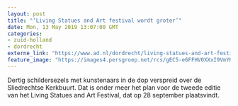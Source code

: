 ```yaml
---
layout: post
title: "‘Living Statues and Art festival wordt groter’"
date: Mon, 13 May 2019 13:07:00 GMT
categories: 
- zuid-holland 
- dordrecht 
externe_link: "https://www.ad.nl/dordrecht/living-statues-and-art-festival-wordt-groter~abbc7e16/"
feature_image: "https://images4.persgroep.net/rcs/gEC5-e6FFHV0XXxI9VmYK37FtZQ/diocontent/133139636/_fitwidth/400/?appId=21791a8992982cd8da851550a453bd7f&quality=0.7"
---
```


Dertig schildersezels met kunstenaars in de dop verspreid over de Sliedrechtse Kerkbuurt. Dat is onder meer het plan voor de tweede editie van het Living Statues and Art Festival, dat op 28 september plaatsvindt.
